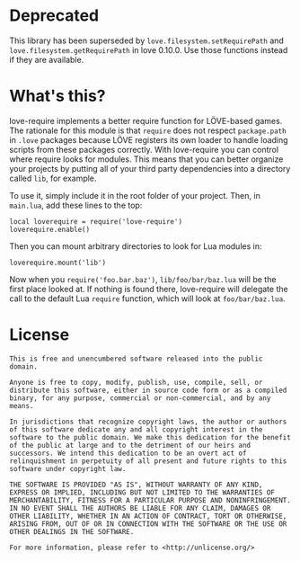 # Deprecated

This library has been superseded by `love.filesystem.setRequirePath` and
`love.filesystem.getRequirePath` in love 0.10.0. Use those functions instead if
they are available.

# What's this?

love-require implements a better require function for LÖVE-based games. The
rationale for this module is that `require` does not respect `package.path` in
`.love` packages because LÖVE registers its own loader to handle loading
scripts from these packages correctly. With love-require you can control where
require looks for modules. This means that you can better organize your
projects by putting all of your third party dependencies into a directory called
`lib`, for example.

To use it, simply include it in the root folder of your project. Then, in
`main.lua`, add these lines to the top:

    local loverequire = require('love-require')
    loverequire.enable()

Then you can mount arbitrary directories to look for Lua modules in:

    loverequire.mount('lib')

Now when you `require('foo.bar.baz')`, `lib/foo/bar/baz.lua` will be the first
place looked at. If nothing is found there, love-require will delegate the call
to the default Lua `require` function, which will look at `foo/bar/baz.lua`.

# License

    This is free and unencumbered software released into the public domain.
    
    Anyone is free to copy, modify, publish, use, compile, sell, or
    distribute this software, either in source code form or as a compiled
    binary, for any purpose, commercial or non-commercial, and by any
    means.
    
    In jurisdictions that recognize copyright laws, the author or authors
    of this software dedicate any and all copyright interest in the
    software to the public domain. We make this dedication for the benefit
    of the public at large and to the detriment of our heirs and
    successors. We intend this dedication to be an overt act of
    relinquishment in perpetuity of all present and future rights to this
    software under copyright law.
    
    THE SOFTWARE IS PROVIDED "AS IS", WITHOUT WARRANTY OF ANY KIND,
    EXPRESS OR IMPLIED, INCLUDING BUT NOT LIMITED TO THE WARRANTIES OF
    MERCHANTABILITY, FITNESS FOR A PARTICULAR PURPOSE AND NONINFRINGEMENT.
    IN NO EVENT SHALL THE AUTHORS BE LIABLE FOR ANY CLAIM, DAMAGES OR
    OTHER LIABILITY, WHETHER IN AN ACTION OF CONTRACT, TORT OR OTHERWISE,
    ARISING FROM, OUT OF OR IN CONNECTION WITH THE SOFTWARE OR THE USE OR
    OTHER DEALINGS IN THE SOFTWARE.
    
    For more information, please refer to <http://unlicense.org/>
